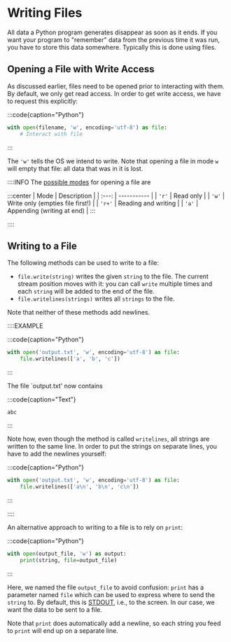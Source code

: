 # Writing Files

All data a Python program generates disappear as soon as it ends.
If you want your program to "remember" data from the previous time it was run, you have to store this data somewhere.
Typically this is done using files.

## Opening a File with Write Access

As discussed earlier, files need to be opened prior to interacting with them.
By default, we only get read access.
In order to get write access, we have to request this explicitly:

:::code{caption="Python"}

```python
with open(filename, 'w', encoding='utf-8') as file:
    # Interact with file
```

:::

The `'w'` tells the OS we intend to write.
Note that opening a file in mode `w` will empty that file: all data that was in it is lost.

::::INFO
The [possible modes](https://docs.python.org/3/tutorial/inputoutput.html#reading-and-writing-files) for opening a file are

:::center
| Mode | Description |
| :---: | ----------- |
| `'r'`  | Read only |
| `'w'`  | Write only (empties file first!) |
| `'r+'` | Reading and writing |
| `'a'` | Appending (writing at end) |
:::

::::

## Writing to a File

The following methods can be used to write to a file:

* `file.write(string)` writes the given `string` to the file.
  The current stream position moves with it: you can call `write` multiple times and each `string` will be added to the end of the file.
* `file.writelines(strings)` writes all `strings` to the file.

Note that neither of these methods add newlines.

::::EXAMPLE

:::code{caption="Python"}

```python
with open('output.txt', 'w', encoding='utf-8') as file:
    file.writelines(['a', 'b', 'c'])
```

:::

The file `output.txt' now contains

:::code{caption="Text"}

```text
abc
```

:::

Note how, even though the method is called `writelines`, all strings are written to the same line.
In order to put the strings on separate lines, you have to add the newlines yourself:

:::code{caption="Python"}

```python
with open('output.txt', 'w', encoding='utf-8') as file:
    file.writelines(['a\n', 'b\n', 'c\n'])
```

:::

::::

An alternative approach to writing to a file is to rely on `print`:

:::code{caption="Python"}

```python
with open(output_file, 'w') as output:
    print(string, file=output_file)
```

:::

Here, we named the file `output_file` to avoid confusion: `print` has a parameter named `file` which can be used to express where to send the `string` to.
By default, this is [STDOUT](https://en.wikipedia.org/wiki/Standard_streams), i.e., to the screen.
In our case, we want the data to be sent to a file.

Note that `print` does automatically add a newline, so each string you feed to `print` will end up on a separate line.
